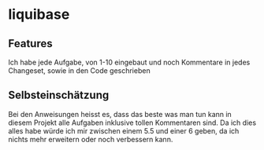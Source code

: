 # liquibase

## Features
Ich habe jede Aufgabe, von 1-10 eingebaut und noch Kommentare in jedes Changeset, sowie in den Code geschrieben

## Selbsteinschätzung
Bei den Anweisungen heisst es, dass das beste was man tun kann in diesem Projekt alle Aufgaben inklusive tollen Kommentaren sind. Da ich dies alles habe würde ich mir zwischen einem 5.5 und einer 6 geben, da ich nichts mehr erweitern oder noch verbessern kann.
